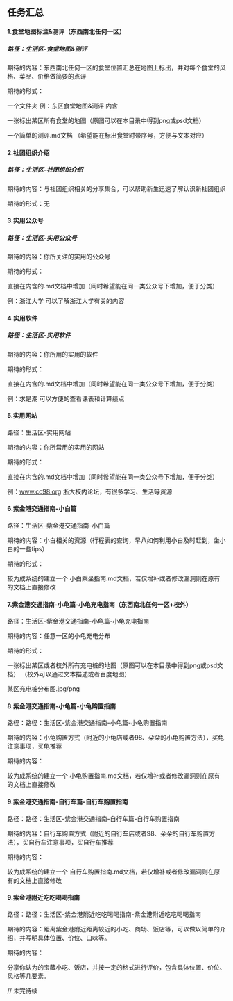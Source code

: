 ## 任务汇总

#### **1.食堂地图标注&测评**（东西南北任何一区）

##### 路径：生活区-食堂地图&测评

期待的内容：东西南北任何一区的食堂位置汇总在地图上标出，并对每个食堂的风格、菜品、价格做简要的点评

期待的形式：

一个文件夹 例：东区食堂地图&测评 内含 

一张标出某区所有食堂的地图（原图可以在本目录中得到png或psd文档） 

一个简单的测评.md文档 （希望能在标出食堂时带序号，方便与文本对应）



#### 2.社团组织介绍

##### 路径：生活区-社团组织介绍

期待的内容：与社团组织相关的分享集合，可以帮助新生迅速了解认识新社团组织

期待的形式：无



#### 3.实用公众号

##### 路径：生活区-实用公众号

期待的内容：你所关注的实用的公众号

期待的形式：

直接在内含的.md文档中增加（同时希望能在同一类公众号下增加，便于分类）

例：浙江大学	可以了解浙江大学有关的内容



#### 4.实用软件

##### 路径：生活区-实用软件

期待的内容：你所用的实用的软件

期待的形式：

直接在内含的.md文档中增加（同时希望能在同一类公众号下增加，便于分类）

例：求是潮	可以方便的查看课表和计算绩点



#### 5.实用网站

路径：生活区-实用网站

期待的内容：你所常用的实用的网站

期待的形式：

直接在内含的.md文档中增加（同时希望能在同一类公众号下增加，便于分类）

例：www.cc98.org	浙大校内论坛，有很多学习、生活等资源



#### 6.紫金港交通指南-小白篇

路径：生活区-紫金港交通指南-小白篇

期待的内容：小白相关的资源（行程表的查询，早八如何利用小白及时赶到，坐小白的一些tips）

期待的形式：

较为成系统的建立一个 小白乘坐指南.md文档，若仅增补或者修改漏洞则在原有的文档上直接修改



#### 7.紫金港交通指南-小龟篇-小龟充电指南（东西南北任何一区+校外）

路径：生活区-紫金港交通指南-小龟篇-小龟充电指南

期待的内容：任意一区的小龟充电分布

期待的形式：

一张标出某区或者校外所有充电桩的地图（原图可以在本目录中得到png或psd文档） （校外可以通过文本描述或者百度地图）

某区充电桩分布图.jpg/png



#### 8.紫金港交通指南-小龟篇-小龟购置指南

路径：路径：生活区-紫金港交通指南-小龟篇-小龟购置指南

期待的内容：小龟购置方式（附近的小龟店或者98、朵朵的小龟购置方法），买龟注意事项，买龟推荐

期待的内容：

较为成系统的建立一个 小龟购置指南.md文档，若仅增补或者修改漏洞则在原有的文档上直接修改

#### 9.紫金港交通指南-自行车篇-自行车购置指南

路径：路径：生活区-紫金港交通指南-自行车篇-自行车购置指南

期待的内容：自行车购置方式（附近的自行车店或者98、朵朵的自行车购置方法），买自行车注意事项，买自行车推荐

期待的内容：

较为成系统的建立一个 自行车购置指南.md文档，若仅增补或者修改漏洞则在原有的文档上直接修改

#### 9.紫金港附近吃吃喝喝指南

路径：路径：生活区-紫金港附近吃吃喝喝指南-紫金港附近吃吃喝喝指南

期待的内容：距离紫金港附近距离较近的小吃、商场、饭店等，可以做以简单的介绍，并写明具体位置、价位、口味等。

期待的内容：

分享你认为的宝藏小吃、饭店，并按一定的格式进行评价，包含具体位置、价位、风格等几要素。


// 未完待续
